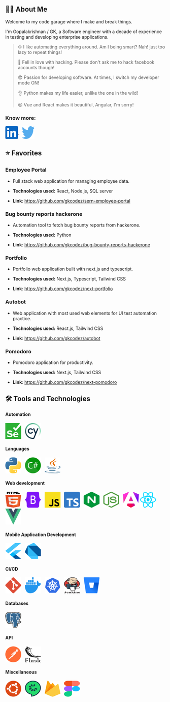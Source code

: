 ## 👨‍💻 About Me


Welcome to my code garage where I make and break things.

I'm Gopalakrishnan / GK, a Software engineer with a decade of experience in testing and developing enterprise
applications.

> ⚙️ I like automating everything around. Am I being smart? Nah! just too lazy to repeat things!
>
> 🥰 Fell in love with hacking. Please don't ask me to hack facebook accounts though!
>
> 😎 Passion for developing software. At times, I switch my developer mode ON!
>
> 👌 Python makes my life easier, unlike the one in the wild!
>
> 😍 Vue and React makes it beautiful, Angular, I'm sorry!

### Know more:
<p align="left">
<a href="https://linkedin.com/in/gkcodez" target="blank">
<img align="center" src="icons/linkedin-icon.svg" alt="gkcodez" height="40" width="40" />
</a>
&nbsp;
<a href="https://x.com/gkcodez" target="blank">
<img align="center" src="icons/twitter.svg" 
alt="gkcodez" height="40" width="40" />
</a>
</p>


## ⭐ Favorites


### Employee Portal

- Full stack web application for managing employee data.

- **Technologies used:** React, Node.js, SQL server

- **Link**: https://github.com/gkcodez/sern-employee-portal

### Bug bounty reports hackerone

- Automation tool to fetch bug bounty reports from hackerone.

- **Technologies used:** Python

- **Link**: https://github.com/gkcodez/bug-bounty-reports-hackerone

### Portfolio

- Portfolio web application built with next.js and typescript.

- **Technologies used:** Next.js, Typescript, Tailwind CSS

- **Link**: https://github.com/gkcodez/next-portfolio

### Autobot

- Web application with most used web elements for UI test automation practice.

- **Technologies used:** React.js, Tailwind CSS

- **Link**: https://github.com/gkcodez/autobot

### Pomodoro

- Pomodoro application for productivity.

- **Technologies used:** Next.js, Tailwind CSS

- **Link**: https://github.com/gkcodez/next-pomodoro

## 🛠️ Tools and Technologies


#### Automation

<p align="left">
    <img src="icons/selenium.svg" width="50" height="50"/> &nbsp;
    <img src="icons/cypress-icon.svg" width="50" height="50"/> &nbsp;
</p>

#### Languages

<p align="left">
    <img src="icons/python.svg" width="50" height="50"/> &nbsp;
    <img src="icons/c-sharp.svg" width="50" height="50"/> &nbsp;
    <img src="icons/java.svg" width="50" height="50"/> &nbsp;
</p>

#### Web development

<p align="left">
    <img src="icons/html-5.svg" width="50" height="50"/> &nbsp;
    <img src="icons/bootstrap.svg" width="50" height="50"/> &nbsp; 
    <img src="icons/javascript.svg" width="50" height="50"/> &nbsp; 
    <img src="icons/typescript-icon.svg" 
width="50" height="50"/> &nbsp;
    <img src="icons/nginx.svg" width="50" height="50"/> &nbsp; 
    <img src="icons/nodejs-icon.svg" width="50" height="50"/> &nbsp; 
   <img src="icons/angular-icon.svg" width="50" height="50" style="margin-left='50pt'"/> 
    <img src="icons/react.svg" width="50" height="50"/> &nbsp; 
    <img src="icons/vue.svg" width="50" height="50"/> &nbsp; 
</p>

#### Mobile Application Development

<p align="left">
    <img src="icons/flutter.svg" width="50" height="50"/> &nbsp; 
    <img src="icons/dart.svg" width="50" height="50"/> &nbsp; 
</p>

#### CI/CD

<p align="left">
  <img src="icons/git-icon.svg" width="50" height="50"/> &nbsp;
<img src="icons/docker-icon.svg" width="50" height="50"/> &nbsp;
    <img src="icons/kubernetes.svg" width="50" height="50"/> &nbsp; 
    <img src="icons/jenkins.svg" width="50" height="50"/> &nbsp; 
    <img src="icons/bitbucket.svg" width="50" height="50"/> &nbsp;
</p>

#### Databases

<p align="left">
    <img src="icons/postgresql.svg" width="50" height="50"/> &nbsp; 
</p>

#### API

<p align="left">
    <img src="icons/postman-icon.svg" width="50" height="50"/> &nbsp; 
    <img src="icons/flask.svg" width="50" height="50"/> &nbsp;
</p>

#### Miscellaneous

<p align="left">
    <img src="icons/ubuntu.svg" width="50" height="50"/> &nbsp;
    <img src="icons/cucumber.svg" width="50" height="50"/> &nbsp; 
    <img src="icons/firebase.svg" width="50" height="50"/> &nbsp; 
    <img src="icons/figma.svg" width="50" height="50"/> &nbsp; 
</p>
